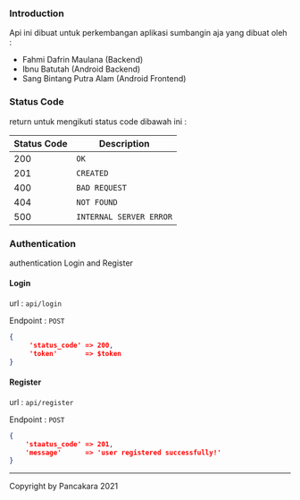 ### Introduction

Api ini dibuat untuk perkembangan aplikasi sumbangin aja yang dibuat oleh :

- Fahmi Dafrin Maulana (Backend)
- Ibnu Batutah (Android Backend)
- Sang Bintang Putra Alam (Android Frontend)

### Status Code

return untuk mengikuti status code dibawah ini : 

| Status Code | Description             |
| ----------- | ----------------------- |
| 200         | `OK`                    |
| 201         | `CREATED`               |
| 400         | `BAD REQUEST`           |
| 404         | `NOT FOUND`             |
| 500         | `INTERNAL SERVER ERROR` |



### Authentication

authentication Login and Register

#### Login

url : `api/login`

Endpoint : `POST`

```json
{
	 'status_code' => 200,
     'token'       => $token
}
```

#### Register

url : `api/register`

Endpoint : `POST`

```json
{
    'staatus_code' => 201,
	'message'      => 'user registered successfully!'
}
```



------

Copyright by Pancakara 2021